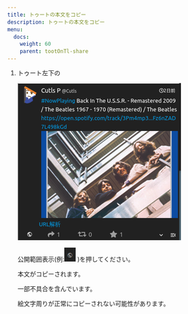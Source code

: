 ```yaml
---
title: トゥートの本文をコピー
description: トゥートの本文をコピー
menu:
  docs:
    weight: 60
    parent: tootOnTl-share
---
```


1. トゥート左下の  

   ![toottl1](https://raw.githubusercontent.com/cutls/TheDeskDocs/master/media/toottl1.png)  

   公開範囲表示\(例:![toottl7](https://raw.githubusercontent.com/cutls/TheDeskDocs/master/media/toottl7.png) \)を押してください。  

   本文がコピーされます。  

   一部不具合を含んでいます。  

   絵文字周りが正常にコピーされない可能性があります。

